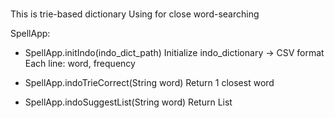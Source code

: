 #
This is trie-based dictionary
Using for close word-searching

SpellApp:
- SpellApp.initIndo(indo_dict_path)
Initialize indo_dictionary -> CSV format
Each line: word, frequency

- SpellApp.indoTrieCorrect(String word)
Return 1 closest word

- SpellApp.indoSuggestList(String word)
Return List<Suggestion>  
